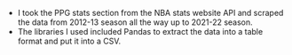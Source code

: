 - I took the PPG stats section from the NBA stats website API and scraped the data from 2012-13 season all the way up to 2021-22 season.
- The libraries I used included Pandas to extract the data into a table format and put it into a CSV.
